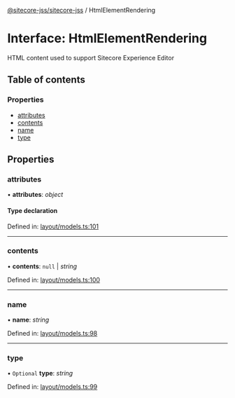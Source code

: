 [@sitecore-jss/sitecore-jss](../README.md) / HtmlElementRendering

# Interface: HtmlElementRendering

HTML content used to support Sitecore Experience Editor

## Table of contents

### Properties

- [attributes](htmlelementrendering.md#attributes)
- [contents](htmlelementrendering.md#contents)
- [name](htmlelementrendering.md#name)
- [type](htmlelementrendering.md#type)

## Properties

### attributes

• **attributes**: *object*

#### Type declaration

Defined in: [layout/models.ts:101](https://github.com/Sitecore/jss/blob/cea3ba4f/packages/sitecore-jss/src/layout/models.ts#L101)

___

### contents

• **contents**: ``null`` \| *string*

Defined in: [layout/models.ts:100](https://github.com/Sitecore/jss/blob/cea3ba4f/packages/sitecore-jss/src/layout/models.ts#L100)

___

### name

• **name**: *string*

Defined in: [layout/models.ts:98](https://github.com/Sitecore/jss/blob/cea3ba4f/packages/sitecore-jss/src/layout/models.ts#L98)

___

### type

• `Optional` **type**: *string*

Defined in: [layout/models.ts:99](https://github.com/Sitecore/jss/blob/cea3ba4f/packages/sitecore-jss/src/layout/models.ts#L99)

